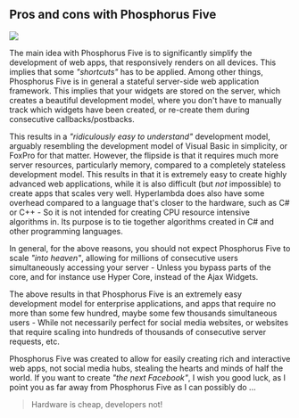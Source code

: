 ## Pros and cons with Phosphorus Five

<img class="desktop-help-icon-image" src="/modules/hyper-ide/media/logo.svg" />

The main idea with Phosphorus Five is to significantly simplify the development of web apps, that responsively
renders on all devices. This implies that some _"shortcuts"_ has to be applied. Among other things, Phosphorus
Five is in general a stateful server-side web application framework. This implies that your widgets are stored
on the server, which creates a beautiful development model, where you don't have to manually track which
widgets have been created, or re-create them during consecutive callbacks/postbacks.

This results in a _"ridiculously easy to understand"_ development model, arguably resembling the
development model of Visual Basic in simplicity, or FoxPro for that matter. However, the flipside is
that it requires much more server resources, particularly memory, compared to a completely stateless development model.
This results in that it is extremely easy to create highly advanced web applications, while it is also difficult
(but _not_ impossible) to create apps that scales very well. Hyperlambda does also have some overhead
compared to a language that's closer to the hardware, such as C# or C++ - So it is not intended for creating
CPU resource intensive algorithms in. Its purpose is to tie together algorithms created in C# and
other programming languages.

In general, for the above reasons, you should not expect Phosphorus Five to scale _"into heaven"_, allowing
for millions of consecutive users simultaneously accessing your server - Unless you bypass parts of the core,
and for instance use Hyper Core, instead of the Ajax Widgets.

The above results in that Phosphorus Five is an extremely easy development model for enterprise applications,
and apps that require no more than some few hundred, maybe some few thousands simultaneous users - While not
necessarily perfect for social media websites, or websites that require scaling into hundreds of thousands of
consecutive server requests, etc.

Phosphorus Five was created to allow for easily creating rich and interactive web apps, not social media hubs, stealing
the hearts and minds of half the world. If you want to create _"the next Facebook"_, I wish you good luck, as I
point you as far away from Phosphorus Five as I can possibly do ...

> Hardware is cheap, developers not!
